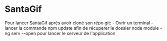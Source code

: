 # SantaGif

Pour lancer SantaGif après avoir cloné son répo git:
    - Ovrir un terminal 
    - lancer la commande npm update afin de récuperer le dossier node module
    - ng serv --open pour lancer le serveur de l'application
